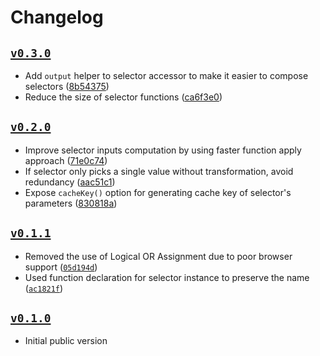 # Changelog

## [`v0.3.0`](https://github.com/alexeyraspopov/selectre/releases/tag/v0.3.0)

- Add `output` helper to selector accessor to make it easier to compose selectors
  ([8b54375](https://github.com/alexeyraspopov/selectre/commit/8b54375a1b3ef21c44d0e99b2cfe82cad78dadd8))
- Reduce the size of selector functions
  ([ca6f3e0](https://github.com/alexeyraspopov/selectre/commit/ca6f3e051633910b07d79c41d4ea08c5567a134d))

## [`v0.2.0`](https://github.com/alexeyraspopov/selectre/releases/tag/v0.2.0)

- Improve selector inputs computation by using faster function apply approach
  ([71e0c74](https://github.com/alexeyraspopov/selectre/commit/71e0c747a1953b49b397c577fe32c60051b397c3))
- If selector only picks a single value without transformation, avoid redundancy
  ([aac51c1](https://github.com/alexeyraspopov/selectre/commit/aac51c13928263dde5f2058626859e3aceeaa704))
- Expose `cacheKey()` option for generating cache key of selector's parameters
  ([830818a](https://github.com/alexeyraspopov/selectre/commit/830818a5cd68d744632d7e2a89c01fbc1efa3fc5))

## [`v0.1.1`](https://github.com/alexeyraspopov/selectre/releases/tag/v0.1.1)

- Removed the use of Logical OR Assignment due to poor browser support
  ([`05d194d`](https://github.com/alexeyraspopov/selectre/commit/05d194df4acc514a433e21b9bcc05379033a3f19))
- Used function declaration for selector instance to preserve the name
  ([`ac1821f`](https://github.com/alexeyraspopov/selectre/commit/ac1821ffde65658a93ef5c9dbb62c93c7928b201))

## [`v0.1.0`](https://github.com/alexeyraspopov/selectre/releases/tag/v0.1.0)

- Initial public version
